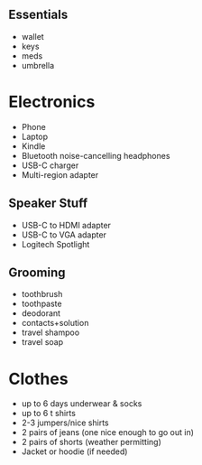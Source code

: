 ## Essentials
- wallet
- keys
- meds
- umbrella

# Electronics
- Phone
- Laptop
- Kindle
- Bluetooth noise-cancelling headphones
- USB-C charger
- Multi-region adapter

## Speaker Stuff
- USB-C to HDMI adapter
- USB-C to VGA adapter
- Logitech Spotlight

## Grooming
- toothbrush
- toothpaste
- deodorant
- contacts+solution
- travel shampoo
- travel soap

# Clothes
- up to 6 days underwear & socks
- up to 6 t shirts
- 2-3 jumpers/nice shirts
- 2 pairs of jeans (one nice enough to go out in)
- 2 pairs of shorts (weather permitting)
- Jacket or hoodie (if needed)
